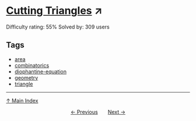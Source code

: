 # [Cutting Triangles](https://projecteuler.net/problem=557) ↗️

Difficulty rating: 55%
Solved by: 309 users
## Tags

- [area](../tags/area.md)
- [combinatorics](../tags/combinatorics.md)
- [diophantine-equation](../tags/diophantine-equation.md)
- [geometry](../tags/geometry.md)
- [triangle](../tags/triangle.md)



---

[↑ Main Index](../README.md)


<div align=center><a href='556.md'>← Previous</a> &nbsp;&nbsp; &nbsp;&nbsp;  <a href='558.md'>Next →</a></div>
